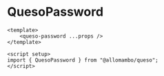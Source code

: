 # QuesoPassword

```vue
<template>
    <queso-password ...props />
</template>

<script setup>
import { QuesoPassword } from "@allomambo/queso";
</script>
```
